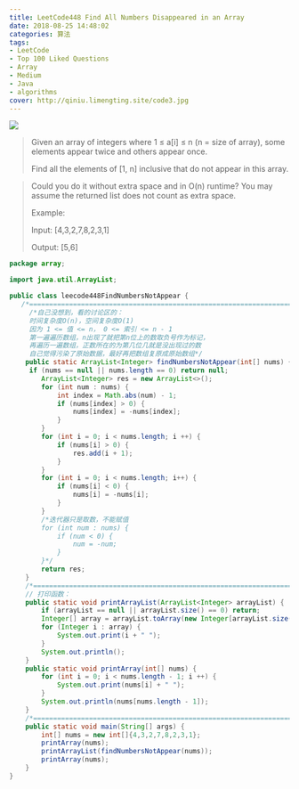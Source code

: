 ```yaml
---
title: LeetCode448 Find All Numbers Disappeared in an Array 
date: 2018-08-25 14:48:02
categories: 算法
tags:
- LeetCode
- Top 100 Liked Questions
- Array
- Medium
- Java
- algorithms
cover: http://qiniu.limengting.site/code3.jpg
---
```


![](http://qiniu.limengting.site/code1.jpg)

> Given an array of integers where 1 ≤ a[i] ≤ n (n = size of array), some elements appear twice and others appear once.
>
> Find all the elements of [1, n] inclusive that do not appear in this array.

<!-- more -->

> Could you do it without extra space and in O(n) runtime?
> You may assume the returned list does not count as extra space.
>
> Example:
>
> Input:
> [4,3,2,7,8,2,3,1]
>
> Output:
> [5,6]

```java
package array;

import java.util.ArrayList;

public class leecode448FindNumbersNotAppear {  
   /*=====================================================================================*/
     /*自己没想到，看的讨论区的：
     时间复杂度O(n)，空间复杂度O(1)
     因为 1 <= 值 <= n， 0 <= 索引 <= n - 1
     第一遍遍历数组，n出现了就把第n位上的数取负号作为标记，
     再遍历一遍数组，正数所在的为第几位几就是没出现过的数
     自己觉得污染了原始数据，最好再把数组复原成原始数组*/
    public static ArrayList<Integer> findNumbersNotAppear(int[] nums) { 
     if (nums == null || nums.length == 0) return null;
        ArrayList<Integer> res = new ArrayList<>();
        for (int num : nums) {
            int index = Math.abs(num) - 1;
            if (nums[index] > 0) {
                nums[index] = -nums[index];
            }
        }
        for (int i = 0; i < nums.length; i ++) {
            if (nums[i] > 0) {
                res.add(i + 1);
            }
        }
        for (int i = 0; i < nums.length; i++) {
            if (nums[i] < 0) {
                nums[i] = -nums[i];
            }
        }
        /*迭代器只是取数，不能赋值
        for (int num : nums) {
            if (num < 0) {
                num = -num;
            }
        }*/
        return res;
    }
    /*=====================================================================================*/
    // 打印函数：
    public static void printArrayList(ArrayList<Integer> arrayList) {
        if (arrayList == null || arrayList.size() == 0) return;
        Integer[] array = arrayList.toArray(new Integer[arrayList.size()]);
        for (Integer i : array) {
            System.out.print(i + " ");
        }
        System.out.println();
    }
    public static void printArray(int[] nums) {
        for (int i = 0; i < nums.length - 1; i ++) {
            System.out.print(nums[i] + " ");
        }
        System.out.println(nums[nums.length - 1]);
    }
    /*=====================================================================================*/
    public static void main(String[] args) {
        int[] nums = new int[]{4,3,2,7,8,2,3,1};
        printArray(nums);
        printArrayList(findNumbersNotAppear(nums));
        printArray(nums);
    }
}
```